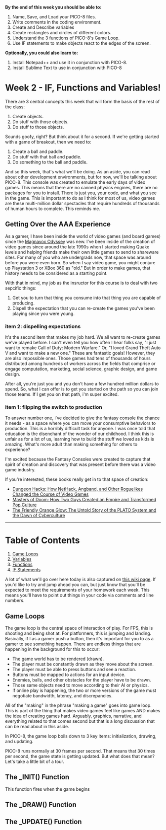 **By the end of this week you should be able to:**
1. Name, Save, and Load your PICO-8 files.
1. Write comments in the coding environment.
1. Create and Describe variables 
1. Create rectangles and circles of different colors.
1. Understand the 3 functions of PICO-8's Game Loop.
1. Use IF statements to make objects react to the edges of the screen.

**Optionally, you could also learn to:**
1. Install Notepad++ and use it in conjunction with PICO-8.
1. Install Sublime Text to use in conjunction with PICO-8

# Week 2 - IF, Functions and Variables!
There are 3 central concepts this week that will form the basis of the rest of the class: 
1. Create objects.
1. Do stuff with those objects.
1. Do stuff to those objects.

Sounds goofy, right? But think about it for a second. If we're getting started with a game of breakout, then we need to: 

1. Create a ball and paddle.
1. Do stuff with that ball and paddle.
1. Do something to the ball and paddle.

And so this week, that's what we'll be doing. As an aside, you can read about other development environments, but for now, we'll be talking about PICO-8. This console was created to emulate the early days of video games. This means that there are no canned physics engines, there are no packages for you to install. There is just you, your code, and what you see in the game. This is important to do as I think for most of us, video games are these multi-million dollar spectacles that require hundreds of thousands of human hours to complete. This reminds me.

## Getting Over the AAA Experience
As a gamer, I have been inside the world of video games (and board games) since the [Magnavox Odyssey](https://gamehistory.org/first-video-game-commercial/) was new. I've been inside of the creation of video games since around the late 1990s when I started making Quake levels and helping friends make their own little games to send to shareware sites. For many of you who are undergrads now, that space was around before you were even born. So when I say video game, you might conjure up Playstation 3 or XBox 360 as "old." But in order to make games, that history needs to be considered as a starting point. 

With that in mind, my job as the insructor for this course is to deal with two sepcific things: 

1. Get you to turn that thing you consume into that thing you are capable of producing.
1. Dispell the expectation that you can re-create the games you've been playing since you were young.

### item 2: dispelling expectations
It's the second item that makes my job hard. We all want to re-create games we've played before. I can't even tell you how often I hear folks say, "I just want to remake Call of Duty: Modern Warfare." Or, "I loved Grand Theft Auto V and want to make a new one." These are fantastic goals! However, they are also impossible ones. Those games had tens of thousands of hours distributed among hundreds of workers across the fields that comprise or engage computation, marketing, social science, graphic design, and game design.

After all, you're just you and you don't have a few hundred million dollars to spend. So, what I can offer is to get you started on the path so you can join those teams. If I get you on that path, i'm super excited. 

### item 1: flipping the switch to production
To answer number one, i've decided to give the fantasy console the chance it needs - as a space where you can move your consumptive behaviors to production. This is a horribly difficult task for anyone. I was once told that education is the disenchant of the wonder of our childhood. I think this is unfair as for a lot of us, learning how to build the stuff we loved as kids is amazing. What's more adult than making something for others to experience? 

I'm excited because the Fantasy Consoles were created to capture that spirit of creation and discovery that was present before there was a video game industry. 

If you're interested, these books really get in to that space of creation:
* [Dungeon Hacks: How NetHack, Angband, and Other Roguelikes Changed the Course of Video Games](https://www.amazon.com/Dungeon-Hacks-NetHack-Angband-Roguelikes-ebook/dp/B012QP0Z7O/ref=sr_1_4?ie=UTF8&qid=1525273115&sr=8-4&keywords=roguelike)
* [Masters of Doom: How Two Guys Created an Empire and Transformed Pop Culture](https://www.amazon.com/Masters-Doom-Created-Transformed-Culture/dp/0812972155/ref=sr_1_1?ie=UTF8&qid=1525273157&sr=8-1&keywords=masters+of+doom)
* [The Friendly Orange Glow: The Untold Story of the PLATO System and the Dawn of Cyberculture](https://www.amazon.com/Friendly-Orange-Glow-Untold-Cyberculture/dp/1101871555/ref=sr_1_1?ie=UTF8&qid=1525273782&sr=8-1&keywords=the+friendly+orange+glow)

***
# Table of Contents
1. [Game Loops](#game-loops)
1. [Variables](#variables)
1. [Functions](#functions)
1. [IF Statements](#if-statements)

A lot of what we'll go over here today is also captured on [this wiki page](http://pico-8.wikia.com/wiki/Lua). If you'd like to try and jump ahead you can, but just know that you'll be expected to meet the requirements of your homework each week. This means you'll have to point out things in your code via comments and line numbers.

## Game Loops
The game loop is the central space of interaction of play. For FPS, this is shooting and being shot at. For platformers, this is jumping and landing. Basically, if I as a gamer push a button, then it's important for you to as a gamer to see something happen. There are endless things that are happening in the background for this to occur: 
* The game world has to be rendered (drawn).
* The player must be constantly drawn as they move about the screen.
* The player must be able to press buttons and see a reaction.
* Buttons must be mapped to actions for an input device.
* Enemies, balls, and other obstacles for the player have to be drawn.
* Those same objects need to move according to their AI or physics.
* If online play is happening, the two or more versions of the game must negotiate bandwidth, latency, and discrepancies.

All of the "making" in the phrase "making a game" goes into game loop. This is part of the thing that makes video games feel like games AND makes the idea of creating games hard. Arguably, graphics, narrative, and everything related to that comes second but that is a long discussion that can be read about in this aside. 

In PICO-8, the game loop boils down to 3 key items: initialization, drawing, and updating. 

PICO-8 runs normally at 30 frames per second. That means that 30 times per second, the game state is getting updated. But what does that mean? Let's take a little bit of a tour. 

## The _INIT() Function
This function fires when the game begins 

## The _DRAW() Function

## The _UPDATE() Function

